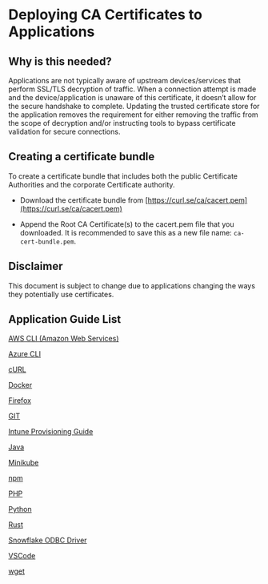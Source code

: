 # Deploying CA Certificates to Applications

## Why is this needed? 
Applications are not typically aware of upstream devices/services that perform SSL/TLS decryption of traffic. When a connection attempt is made and the device/application is unaware of this certificate, it doesn’t allow for the secure handshake to complete.  Updating the trusted certificate store for the application removes the requirement for either removing the traffic from the scope of decryption and/or instructing tools to bypass certificate validation for secure connections.

## Creating a certificate bundle

To create a certificate bundle that includes both the public Certificate Authorities and the corporate Certificate authority. 

* Download the certificate bundle from [https://curl.se/ca/cacert.pem](https://curl.se/ca/cacert.pem) 

* Append the Root CA Certificate(s) to the cacert.pem file that you downloaded. It is recommended to save this as a new file name: ```ca-cert-bundle.pem```. 

## Disclaimer
This document is subject to change due to applications changing the ways they potentially use certificates.

## Application Guide List
[AWS CLI (Amazon Web Services)](applications/AWS/AWSCLI.md)

[Azure CLI](https://github.com/xanatosj/certificate-trust-store/blob/main/AzureCLI/AzureCLI.md)

[cURL](https://github.com/xanatosj/certificate-trust-store/blob/main/curl/curl.md)

[Docker](https://github.com/xanatosj/certificate-trust-store/blob/main/docker/dockerfile.md)

[Firefox](https://github.com/xanatosj/certificate-trust-store/blob/main/firefox/firefox.md)

[GIT](https://github.com/xanatosj/certificate-trust-store/blob/main/git/git.md)

[Intune Provisioning Guide](https://learn.microsoft.com/en-us/intune/intune-service/protect/certificates-trusted-root)

[Java](https://github.com/xanatosj/certificate-trust-store/blob/main/Java/Java.md)

[Minikube](https://minikube.sigs.k8s.io/docs/handbook/vpn_and_proxy/#x509-certificate-signed-by-unknown-authority)

[npm](https://github.com/xanatosj/certificate-trust-store/blob/main/npm/npm.md)

[PHP](https://github.com/xanatosj/certificate-trust-store/blob/main/php/php.md)

[Python](https://github.com/xanatosj/certificate-trust-store/blob/main/python/python.md)

[Rust](https://github.com/xanatosj/certificate-trust-store/blob/main/rust/rust.md)

[Snowflake ODBC Driver](https://github.com/xanatosj/certificate-trust-store/blob/main/snowflake/snowflake.md)

[VSCode](https://github.com/xanatosj/certificate-trust-store/blob/main/VSCode/VSCode.md)

[wget](https://github.com/xanatosj/certificate-trust-store/blob/main/wget/wget.md)
